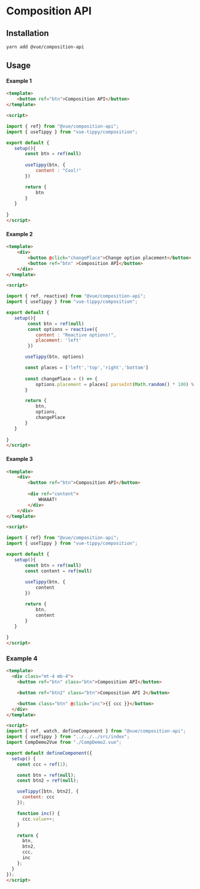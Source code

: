# Composition API


## Installation

```bash
yarn add @vue/composition-api
```


## Usage

#### Example 1

<vue-code>
<div slot="demo">
<comp-demo-1/>
</div>
<div slot="code">

```html
<template>
    <button ref="btn">Composition API</button>
</template>

<script>

import { ref} from "@vue/composition-api";
import { useTippy } from "vue-tippy/composition";

export default {
   setup(){
       const btn = ref(null)
       
       useTippy(btn, {
           content : "Cool!"
       })

       return {
           btn
       }
   }
    
}
</script>
```

</div>
</vue-code>


#### Example 2

<vue-code>
<div slot="demo">
<comp-demo-2/>
</div>
<div slot="code">

```html
<template>
    <div>
        <button @click="changePlace">Change option placement</button>
        <button ref="btn" >Composition API</button>
    </div>
</template>

<script>

import { ref, reactive} from "@vue/composition-api";
import { useTippy } from "vue-tippy/composition";

export default {
   setup(){
        const btn = ref(null)
        const options = reactive({
           content : "Reactive options!",
           placement: 'left'
        })

       useTippy(btn, options)

       const places = ['left','top','right','bottom']
       
       const changePlace = () => {
           options.placement = places[ parseInt(Math.random() * 100) % places.length ]
       }

       return {
           btn,
           options,
           changePlace
       }
   }
    
}
</script>
```

</div>
</vue-code>

#### Example 3

<vue-code>
<div slot="demo">
<comp-demo-3/>
</div>
<div slot="code">

```html
<template>
    <div>
        <button ref="btn">Composition API</button>
        
        <div ref="content">
            WHAAAT!
        </div>
    </div>
</template>

<script>

import { ref} from "@vue/composition-api";
import { useTippy } from "vue-tippy/composition";

export default {
   setup(){
       const btn = ref(null)
       const content = ref(null)
       
       useTippy(btn, {
           content
       })

       return {
           btn,
           content
       }
   }
    
}
</script>
```

</div>
</vue-code>


### Example 4

<vue-code>
<div slot="demo">
<comp-demo-4/>
</div>
<div slot="code">

```html
<template>
  <div class="mt-4 mb-4">
    <button ref="btn" class="btn">Composition API</button>

    <button ref="btn2" class="btn">Composition API 2</button>

    <button class="btn" @click="inc">{{ ccc }}</button>
  </div>
</template>

<script>
import { ref, watch, defineComponent } from "@vue/composition-api";
import { useTippy } from "../../../src/index";
import CompDemo2Vue from "./CompDemo2.vue";

export default defineComponent({
  setup() {
    const ccc = ref(1);

    const btn = ref(null);
    const btn2 = ref(null);

    useTippy([btn, btn2], {
      content: ccc
    });

    function inc() {
      ccc.value++;
    }

    return {
      btn,
      btn2,
      ccc,
      inc
    };
  }
});
</script>
```

</div>
</vue-code>
